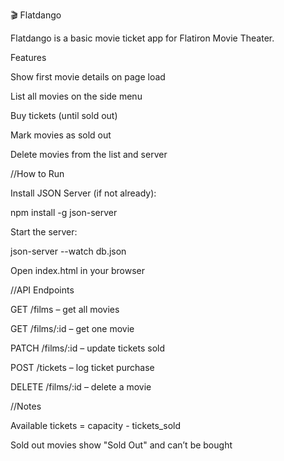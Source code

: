 🎬 Flatdango

Flatdango is a basic movie ticket app for Flatiron Movie Theater.

Features

Show first movie details on page load

List all movies on the side menu

Buy tickets (until sold out)

Mark movies as sold out

Delete movies from the list and server

//How to Run

Install JSON Server (if not already):

npm install -g json-server


Start the server:

json-server --watch db.json


Open index.html in your browser

//API Endpoints

GET /films – get all movies

GET /films/:id – get one movie

PATCH /films/:id – update tickets sold

POST /tickets – log ticket purchase

DELETE /films/:id – delete a movie

//Notes

Available tickets = capacity - tickets_sold

Sold out movies show "Sold Out" and can’t be bought
